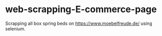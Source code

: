 # web-scrapping-E-commerce-page

Scrapping all box spring beds on https://www.moebelfreude.de/ using selenium.

